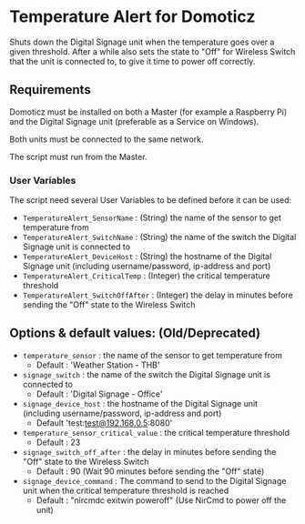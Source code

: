 # Temperature Alert for Domoticz #

Shuts down the Digital Signage unit when the temperature goes over a given threshold. After a while also sets the state to "Off" for Wireless Switch that the unit is connected to, to give it time to power off correctly.

## Requirements ##

Domoticz must be installed on both a Master (for example a Raspberry Pi) and the Digital Signage unit (preferable as a Service on Windows).

Both units must be connected to the same network.

The script must run from the Master.

### User Variables ###

The script need several User Variables to be defined before it can be used:

* `TemperatureAlert_SensorName` : (String) the name of the sensor to get temperature from
* `TemperatureAlert_SwitchName` : (String) the name of the switch the Digital Signage unit is connected to
* `TemperatureAlert_DeviceHost` : (String) the hostname of the Digital Signage unit (including username/password, ip-address and port)
* `TemperatureAlert_CriticalTemp` : (Integer) the critical temperature threshold
* `TemperatureAlert_SwitchOffAfter` : (Integer) the delay in minutes before sending the "Off" state to the Wireless Switch

## Options & default values: (Old/Deprecated) ##

* `temperature_sensor` : the name of the sensor to get temperature from
    * Default : 'Weather Station - THB'
* `signage_switch` : the name of the switch the Digital Signage unit is connected to
    * Default : 'Digital Signage - Office'
* `signage_device_host` : the hostname of the Digital Signage unit (including username/password, ip-address and port)
    * Default 'test:test@192.168.0.5:8080'
* `temperature_sensor_critical_value` : the critical temperature threshold
    * Default : 23
* `signage_switch_off_after` : the delay in minutes before sending the "Off" state to the Wireless Switch
    * Default : 90 (Wait 90 minutes before sending the "Off" state)
* `signage_device_command` : The command to send to the Digital Signage unit when the critical temperature threshold is reached
    * Default : "nircmdc exitwin poweroff" (Use NirCmd to power off the unit)
